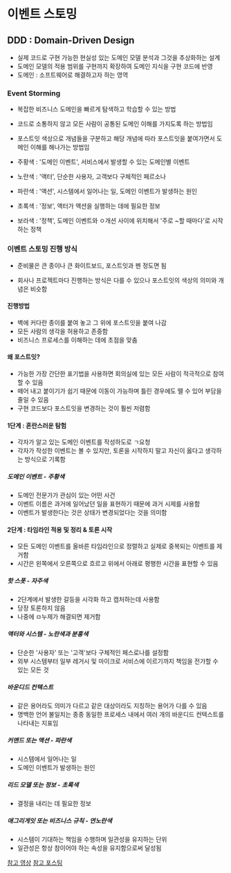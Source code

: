 # 이벤트 스토밍

## DDD : Domain-Driven Design

- 실제 코드로 구현 가능한 현실성 있는 도메인 모델 분석과 그것을 추상화하는 설계
- 도메인 모델의 적용 범위를 구현까지 확장하여 도메인 지식을 구현 코드에 반영
- 도메인 : 소프트웨어로 해결하고자 하는 영역

### Event Storming

- 복잡한 비즈니스 도메인을 빠르게 탐색하고 학습할 수 있는 방법
- 코드로 소통하지 않고 모든 사람이 공통된 도메인 이해를 가지도록 하는 방법임

- 포스트잇 색상으로 개념들을 구분하고 해당 개념에 따라 포스트잇을 붙여가면서 도메인 이해를 해나가는 방법임

- 주황색 : '도메인 이벤트', 서비스에서 발생할 수 있는 도메인별 이벤트
- 노란색 : '액터', 단순한 사용자, 고객보다 구체적인 페르소나
- 파란색 : '액션', 시스템에서 일어나는 일, 도메인 이벤트가 발생하는 원인
- 초록색 : '정보', 액터가 액션을 실행하는 데에 필요한 정보
- 보라색 : '정책', 도메인 이벤트와 ㅇ개션 사이에 위치해서 '주로 ~할 때마다'로 시작하는 정책

### 이벤트 스토밍 진행 방식

- 준비물은 큰 종이나 큰 화이트보드, 포스트잇과 펜 정도면 됨

- 회사나 프로젝트마다 진행하는 방식은 다를 수 있으나 포스트잇의 색상의 의미와 개념은 비슷함

#### 진행방법

- 벽에 커다란 종이를 붙여 놓고 그 위에 포스트잇을 붙여 나감
- 모든 사람의 생각을 허용하고 존중함
- 비즈니스 프로세스를 이해하는 데에 초점을 맞춤

#### 왜 포스트잇?

- 가능한 가장 간단한 표기법을 사용하면 회의실에 있는 모든 사람이 적극적으로 참여할 수 있음
- 떼어 내고 붙이기가 쉽기 때문에 이동이 가능하며 틀린 경우에도 뗄 수 있어 부담을 줄일 수 있음
- 구현 코드보다 포스트잇을 변경하는 것이 훨씬 저렴함

#### 1단계 : 혼란스러운 탐험

- 각자가 알고 있는 도메인 이벤트를 작성하도로 ㄱ요청
- 각자가 작성한 이벤트는 볼 수 있지만, 토론을 시작하지 말고 자신이 옳다고 생각하는 방식으로 기록함

##### 도메인 이벤트 - 주황색

- 도메인 전문가가 관심이 있는 어떤 사건
- 이벤트 이름은 과거에 일어났던 일을 표현하기 때문에 과거 시제를 사용함
- 이벤트가 발생한다는 것은 상태가 변경되었다는 것을 의미함

#### 2단계 : 타임라인 적용 및 정리 & 토론 시작

- 모든 도메인 이벤트를 올바른 타임라인으로 정렬하고 실제로 중복되는 이벤트를 제거함
- 시간은 왼쪽에서 오른쪽으로 흐르고 위에서 아래로 평행한 시간을 표현할 수 있음

##### 핫 스폿 - 자주색

- 2단계에서 발생한 갈등을 시각화 하고 캡처하는데 사용함
- 당장 토론하지 않음
- 나중에 ㅁ누제가 해결되면 제거함

##### 액터와 시스템 - 노란색과 분홍색

- 단순한 '사용자' 또는 '고객'보다 구체적인 페스로나를 설정함
- 외부 시스템부터 일부 레거시 및 마이크로 서비스에 이르기까지 책임을 전가할 수 있는 모든 것

##### 바운디드 컨텍스트

- 같은 용어라도 의미가 다르고 같은 대상이라도 지칭하는 용어가 다를 수 있음
- 명백한 언어 불일치는 종종 동일한 프로세스 내에서 여러 개의 바운디드 컨텍스트를 나타내는 지표임

##### 커맨드 또는 액션 - 파란색

- 시스템에서 일어나는 일
- 도메인 이벤트가 발생하는 원인

##### 리드 모델 또는 정보 - 초록색

- 결정을 내리는 데 필요한 정보

##### 애그리게잇 또는 비즈니스 규칙 - 연노란색

- 시스템이 기대하는 책임을 수행하며 일관성을 유지하는 단위
- 일관성은 항상 참이어야 하는 속성을 유지함으로써 달성됨

[참고 영상](https://www.youtube.com/watch?v=hUcpv5fdCIk&t=133s)
[참고 포스팅](https://ksh-coding.tistory.com/103)
